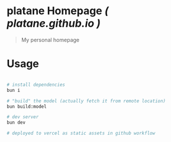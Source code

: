 # platane Homepage _( platane.github.io )_

> My personal homepage

# Usage

```sh

# install dependencies
bun i

# "build" the model (actually fetch it from remote location)
bun build:model

# dev server
bun dev

# deployed to vercel as static assets in github workflow

```
